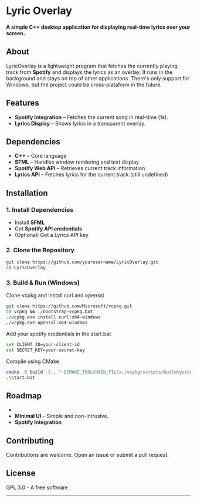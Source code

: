 # Lyric Overlay

**A simple C++ desktop application for displaying real-time lyrics over your screen.**

## About
LyricOverlay is a lightweight program that fetches the currently playing track from **Spotify** and displays the lyrics as an overlay. It runs in the background and stays on top of other applications. There's only support for Windows, but the project could be cross-plataform in the future.

## Features
- **Spotify Integration** – Fetches the current song in real-time (1s).
- **Lyrics Display** – Shows lyrics in a transparent overlay.

## Dependencies
- **C++** – Core language
- **SFML** – Handles window rendering and text display
- **Spotify Web API** – Retrieves current track information
- **Lyrics API** – Fetches lyrics for the current track (still undefined)

## Installation

### 1. Install Dependencies
- Install **SFML**
- Get **Spotify API credentials**
- (Optional) Get a Lyrics API key

### 2. Clone the Repository
```bash
git clone https://github.com/yourusername/LyricOverlay.git
cd LyricOverlay
```

### 3. Build & Run (Windows)

Clone vcpkg and install curl and openssl
```bash
git clone https://github.com/Microsoft/vcpkg.git
cd vcpkg && ./bootstrap-vcpkg.bat
./vcpkg.exe install curl:x64-windows
./vcpkg.exe openssl:x64-windows
```
Add your spotify credentials in the start.bat 

```bash
set CLIENT_ID=your-client-id
set SECRET_KEY=your-secret-key
```

Compile using CMake
```bash
cmake -B build -S . "-DCMAKE_TOOLCHAIN_FILE=./vcpkg/scripts/buildsystems/vcpkg.cmake"
.\start.bat
```

## Roadmap
-
- **Minimal UI** – Simple and non-intrusive.
- **Spotify Integration**

## Contributing
Contributions are welcome. Open an issue or submit a pull request.

## License
GPL 3.0 - A free software

---
